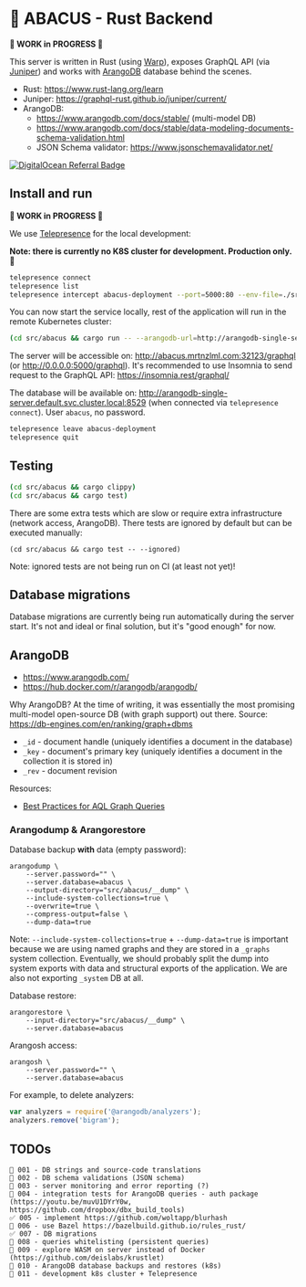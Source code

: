 # 🧮 ABACUS - Rust Backend

**🚧 WORK in PROGRESS 🚧**

This server is written in Rust (using [Warp](https://github.com/seanmonstar/warp)), exposes GraphQL API (via [Juniper](https://github.com/graphql-rust/juniper)) and works with [ArangoDB](https://github.com/arangodb/arangodb) database behind the scenes.

- Rust: https://www.rust-lang.org/learn
- Juniper: https://graphql-rust.github.io/juniper/current/
- ArangoDB:
  - https://www.arangodb.com/docs/stable/ (multi-model DB)
  - https://www.arangodb.com/docs/stable/data-modeling-documents-schema-validation.html
  - JSON Schema validator: https://www.jsonschemavalidator.net/

[![DigitalOcean Referral Badge](https://web-platforms.sfo2.digitaloceanspaces.com/WWW/Badge%203.svg)](https://www.digitalocean.com/?refcode=2c8353da1463&utm_campaign=Referral_Invite&utm_medium=Referral_Program&utm_source=badge)

## Install and run

**🚧 WORK in PROGRESS 🚧**

We use [Telepresence](https://www.getambassador.io/docs/telepresence/latest/howtos/intercepts/) for the local development:

**Note: there is currently no K8S cluster for development. Production only. 💸**

```bash
telepresence connect
telepresence list
telepresence intercept abacus-deployment --port=5000:80 --env-file=./src/abacus/.env
```

You can now start the service locally, rest of the application will run in the remote Kubernetes cluster:

```bash
(cd src/abacus && cargo run -- --arangodb-url=http://arangodb-single-server.default.svc.cluster.local:8529)
```

The server will be accessible on: http://abacus.mrtnzlml.com:32123/graphql (or http://0.0.0.0:5000/graphql). It's recommended to use Insomnia to send request to the GraphQL API: https://insomnia.rest/graphql/

The database will be available on: http://arangodb-single-server.default.svc.cluster.local:8529 (when connected via `telepresence connect`). User `abacus`, no password.

```bash
telepresence leave abacus-deployment
telepresence quit
```

## Testing

```bash
(cd src/abacus && cargo clippy)
(cd src/abacus && cargo test)
```

There are some extra tests which are slow or require extra infrastructure (network access, ArangoDB). There tests are ignored by default but can be executed manually:

```text
(cd src/abacus && cargo test -- --ignored)
```

Note: ignored tests are not being run on CI (at least not yet)!

## Database migrations

Database migrations are currently being run automatically during the server start. It's not and ideal or final solution, but it's "good enough" for now.

## ArangoDB

- https://www.arangodb.com/
- https://hub.docker.com/r/arangodb/arangodb/

Why ArangoDB? At the time of writing, it was essentially the most promising multi-model open-source DB (with graph support) out there. Source: https://db-engines.com/en/ranking/graph+dbms

- `_id` - document handle (uniquely identifies a document in the database)
- `_key` - document's primary key (uniquely identifies a document in the collection it is stored in)
- `_rev` - document revision

Resources:

- [Best Practices for AQL Graph Queries](https://www.arangodb.com/2020/05/best-practices-for-aql-graph-queries/)

### Arangodump & Arangorestore

Database backup **with** data (empty password):

```text
arangodump \
    --server.password="" \
    --server.database=abacus \
    --output-directory="src/abacus/__dump" \
    --include-system-collections=true \
    --overwrite=true \
    --compress-output=false \
    --dump-data=true
```

Note: `--include-system-collections=true` + `--dump-data=true` is important because we are using named graphs and they are stored in a `_graphs` system collection. Eventually, we should probably split the dump into system exports with data and structural exports of the application. We are also not exporting `_system` DB at all.

Database restore:

```text
arangorestore \
    --input-directory="src/abacus/__dump" \
    --server.database=abacus
```

Arangosh access:

```text
arangosh \
    --server.password="" \
    --server.database=abacus
```

For example, to delete analyzers:

```js
var analyzers = require('@arangodb/analyzers');
analyzers.remove('bigram');
```

## TODOs

```text
🚧 001 - DB strings and source-code translations
🚧 002 - DB schema validations (JSON schema)
🚧 003 - server monitoring and error reporting (?)
🚧 004 - integration tests for ArangoDB queries - auth package (https://youtu.be/muvU1DYrY0w, https://github.com/dropbox/dbx_build_tools)
✅ 005 - implement https://github.com/woltapp/blurhash
🚧 006 - use Bazel https://bazelbuild.github.io/rules_rust/
✅ 007 - DB migrations
🚧 008 - queries whitelisting (persistent queries)
🚧 009 - explore WASM on server instead of Docker (https://github.com/deislabs/krustlet)
🚧 010 - ArangoDB database backups and restores (k8s)
🚧 011 - development k8s cluster + Telepresence
```
